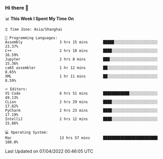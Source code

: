 ### Hi there 👋


<!--START_SECTION:waka-->
📊 **This Week I Spent My Time On** 

```text
⌚︎ Time Zone: Asia/Shanghai

💬 Programming Languages: 
Assembly                 3 hrs 15 mins       █████░░░░░░░░░░░░░░░░░░░░   23.37% 
C++                      2 hrs 18 mins       ████░░░░░░░░░░░░░░░░░░░░░   16.59% 
Jupyter                  2 hrs 8 mins        ███░░░░░░░░░░░░░░░░░░░░░░   15.36% 
ca65 assembler           1 hr 12 mins        ██░░░░░░░░░░░░░░░░░░░░░░░   8.65% 
XML                      1 hr 11 mins        ██░░░░░░░░░░░░░░░░░░░░░░░   8.59%

🔥 Editors: 
VS Code                  6 hrs 51 mins       ████████████░░░░░░░░░░░░░   49.13% 
CLion                    2 hrs 29 mins       ████░░░░░░░░░░░░░░░░░░░░░   17.82% 
PyCharm                  2 hrs 23 mins       ████░░░░░░░░░░░░░░░░░░░░░   17.19% 
IntelliJ                 2 hrs 12 mins       ████░░░░░░░░░░░░░░░░░░░░░   15.86%

💻 Operating System: 
Mac                      13 hrs 57 mins      █████████████████████████   100.0%

```


 Last Updated on 07/04/2022 00:46:05 UTC
<!--END_SECTION:waka-->

<!--
**SillyPasty/SillyPasty** is a ✨ _special_ ✨ repository because its `README.md` (this file) appears on your GitHub profile.

Here are some ideas to get you started:

- 🔭 I’m currently working on ...
- 🌱 I’m currently learning ...
- 👯 I’m looking to collaborate on ...
- 🤔 I’m looking for help with ...
- 💬 Ask me about ...
- 📫 How to reach me: ...
- 😄 Pronouns: ...
- ⚡ Fun fact: ...
-->


